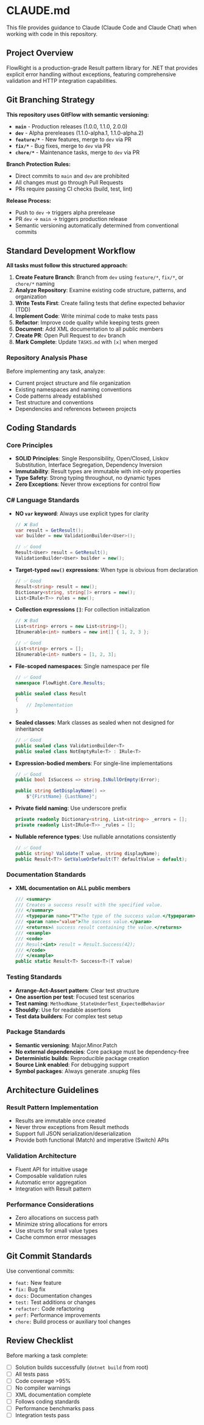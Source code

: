﻿# CLAUDE.md

This file provides guidance to Claude (Claude Code and Claude Chat) when working with code in this repository.

## Project Overview

FlowRight is a production-grade Result pattern library for .NET that provides explicit error handling without exceptions, featuring comprehensive validation and HTTP integration capabilities.

## Git Branching Strategy

**This repository uses GitFlow with semantic versioning:**

- **`main`** - Production releases (1.0.0, 1.1.0, 2.0.0)
- **`dev`** - Alpha prereleases (1.1.0-alpha.1, 1.1.0-alpha.2)
- **`feature/*`** - New features, merge to `dev` via PR
- **`fix/*`** - Bug fixes, merge to `dev` via PR
- **`chore/*`** - Maintenance tasks, merge to `dev` via PR

**Branch Protection Rules:**
- Direct commits to `main` and `dev` are prohibited
- All changes must go through Pull Requests
- PRs require passing CI checks (build, test, lint)

**Release Process:**
- Push to `dev` → triggers alpha prerelease
- PR `dev` → `main` → triggers production release
- Semantic versioning automatically determined from conventional commits

## Standard Development Workflow

**All tasks must follow this structured approach:**

1. **Create Feature Branch**: Branch from `dev` using `feature/*`, `fix/*`, or `chore/*` naming
2. **Analyze Repository**: Examine existing code structure, patterns, and organization
3. **Write Tests First**: Create failing tests that define expected behavior (TDD)
4. **Implement Code**: Write minimal code to make tests pass
5. **Refactor**: Improve code quality while keeping tests green
6. **Document**: Add XML documentation to all public members
7. **Create PR**: Open Pull Request to `dev` branch
8. **Mark Complete**: Update `TASKS.md` with `[x]` when merged

### Repository Analysis Phase
Before implementing any task, analyze:
- Current project structure and file organization
- Existing namespaces and naming conventions
- Code patterns already established
- Test structure and conventions
- Dependencies and references between projects

## Coding Standards

### Core Principles
- **SOLID Principles**: Single Responsibility, Open/Closed, Liskov Substitution, Interface Segregation, Dependency Inversion
- **Immutability**: Result types are immutable with init-only properties
- **Type Safety**: Strong typing throughout, no dynamic types
- **Zero Exceptions**: Never throw exceptions for control flow

### C# Language Standards

- **NO `var` keyword**: Always use explicit types for clarity
  ```csharp
  // ❌ Bad
  var result = GetResult();
  var builder = new ValidationBuilder<User>();
  
  // ✅ Good
  Result<User> result = GetResult();
  ValidationBuilder<User> builder = new();
  ```

- **Target-typed `new()` expressions**: When type is obvious from declaration
  ```csharp
  // ✅ Good
  Result<string> result = new();
  Dictionary<string, string[]> errors = new();
  List<IRule<T>> rules = new();
  ```

- **Collection expressions `[]`**: For collection initialization
  ```csharp
  // ❌ Bad
  List<string> errors = new List<string>();
  IEnumerable<int> numbers = new int[] { 1, 2, 3 };
  
  // ✅ Good
  List<string> errors = [];
  IEnumerable<int> numbers = [1, 2, 3];
  ```

- **File-scoped namespaces**: Single namespace per file
  ```csharp
  // ✅ Good
  namespace FlowRight.Core.Results;
  
  public sealed class Result
  {
      // Implementation
  }
  ```

- **Sealed classes**: Mark classes as sealed when not designed for inheritance
  ```csharp
  // ✅ Good
  public sealed class ValidationBuilder<T>
  public sealed class NotEmptyRule<T> : IRule<T>
  ```

- **Expression-bodied members**: For single-line implementations
  ```csharp
  // ✅ Good
  public bool IsSuccess => string.IsNullOrEmpty(Error);
  
  public string GetDisplayName() =>
      $"{FirstName} {LastName}";
  ```

- **Private field naming**: Use underscore prefix
  ```csharp
  private readonly Dictionary<string, List<string>> _errors = [];
  private readonly List<IRule<T>> _rules = [];
  ```

- **Nullable reference types**: Use nullable annotations consistently
  ```csharp
  // ✅ Good
  public string? Validate(T value, string displayName);
  public Result<T?> GetValueOrDefault(T? defaultValue = default);
  ```

### Documentation Standards

- **XML documentation on ALL public members**
  ```csharp
  /// <summary>
  /// Creates a success result with the specified value.
  /// </summary>
  /// <typeparam name="T">The type of the success value.</typeparam>
  /// <param name="value">The success value.</param>
  /// <returns>A success result containing the value.</returns>
  /// <example>
  /// <code>
  /// Result<int> result = Result.Success(42);
  /// </code>
  /// </example>
  public static Result<T> Success<T>(T value)
  ```

### Testing Standards

- **Arrange-Act-Assert pattern**: Clear test structure
- **One assertion per test**: Focused test scenarios
- **Test naming**: `MethodName_StateUnderTest_ExpectedBehavior`
- **Shouldly**: Use for readable assertions
- **Test data builders**: For complex test setup

### Package Standards

- **Semantic versioning**: Major.Minor.Patch
- **No external dependencies**: Core package must be dependency-free
- **Deterministic builds**: Reproducible package creation
- **Source Link enabled**: For debugging support
- **Symbol packages**: Always generate .snupkg files

## Architecture Guidelines

### Result Pattern Implementation
- Results are immutable once created
- Never throw exceptions from Result methods
- Support full JSON serialization/deserialization
- Provide both functional (Match) and imperative (Switch) APIs

### Validation Architecture
- Fluent API for intuitive usage
- Composable validation rules
- Automatic error aggregation
- Integration with Result<T> pattern

### Performance Considerations
- Zero allocations on success path
- Minimize string allocations for errors
- Use structs for small value types
- Cache common error messages

## Git Commit Standards

Use conventional commits:
- `feat:` New feature
- `fix:` Bug fix
- `docs:` Documentation changes
- `test:` Test additions or changes
- `refactor:` Code refactoring
- `perf:` Performance improvements
- `chore:` Build process or auxiliary tool changes

## Review Checklist

Before marking a task complete:
- [ ] Solution builds successfully (`dotnet build` from root)
- [ ] All tests pass
- [ ] Code coverage >95%
- [ ] No compiler warnings
- [ ] XML documentation complete
- [ ] Follows coding standards
- [ ] Performance benchmarks pass
- [ ] Integration tests pass